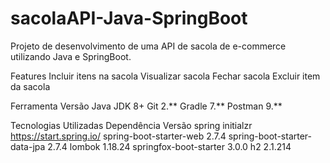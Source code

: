 # sacolaAPI-Java-SpringBoot
Projeto de desenvolvimento de uma API de sacola de e-commerce utilizando Java e SpringBoot.

Features
 Incluir itens na sacola
 Visualizar sacola
 Fechar sacola
 Excluir item da sacola

 Ferramenta	Versão
Java JDK	8+
Git	2.**
Gradle	7.**
Postman	9.**

Tecnologias Utilizadas
Dependência	Versão
spring initialzr	https://start.spring.io/
spring-boot-starter-web	2.7.4
spring-boot-starter-data-jpa	2.7.4
lombok	1.18.24
springfox-boot-starter	3.0.0
h2	2.1.214

